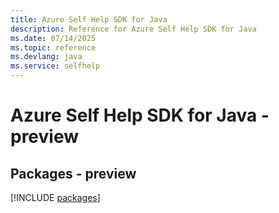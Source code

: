 ```yaml
---
title: Azure Self Help SDK for Java
description: Reference for Azure Self Help SDK for Java
ms.date: 07/14/2025
ms.topic: reference
ms.devlang: java
ms.service: selfhelp
---
```

# Azure Self Help SDK for Java - preview
## Packages - preview
[!INCLUDE [packages](self-help-index.md)]